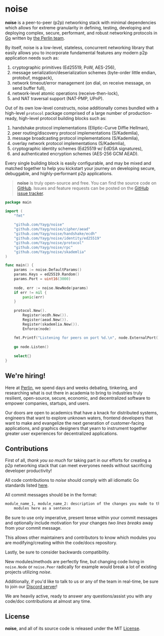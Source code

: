 # noise 

**noise** is a peer-to-peer (p2p) networking stack with minimal dependencies which allows for extreme granularity in defining, testing, developing and deploying complex, secure, performant, and robust networking protocols in [Go](https://golang.org) written by [the Perlin team](https://perlin.net).

By itself, noise is a low-level, stateless, concurrent networking library that easily allows you to incorporate fundamental features any modern p2p application needs such as:

1) cryptographic primitives (Ed25519, PoW, AES-256),
2) message serialization/deserialization schemes (byte-order little endian, protobuf, msgpack),
3) network timeout/error management (on dial, on receive message, on send buffer full),
4) network-level atomic operations (receive-then-lock),
5) and NAT traversal support (NAT-PMP, UPnP).

Out of its own low-level constructs, noise additionally comes bundled with a high-level `protocol` package comprised of a large number of production-ready, high-level protocol building blocks such as:

1) handshake protocol implementations (Elliptic-Curve Diffie Hellman),
2) peer routing/discovery protocol implementations (S/Kademlia),
3) message broadcasting protocol implementations (S/Kademlia),
4) overlay network protocol implementations (S/Kademlia),
5) cryptographic identity schemes (Ed25519 w/ EdDSA signatures),
6) and authenticated encryption schemes (AES-256 GCM AEAD).

Every single building block is easily configurable, and may be mixed and matched together to help you kickstart your journey on developing secure, debuggable, and highly-performant p2p applications.

> **noise** is truly open-source and free. You can find the source code on [GitHub](https://github.com/Yayg/noise). Issues and feature requests can be posted on the [GitHub issue tracker](https://github.com/Yayg/noise/issues).

```go
package main

import (
	"fmt"
	
	"github.com/Yayg/noise"
    "github.com/Yayg/noise/cipher/aead"
    "github.com/Yayg/noise/handshake/ecdh"
    "github.com/Yayg/noise/identity/ed25519"
    "github.com/Yayg/noise/protocol"
    "github.com/Yayg/noise/rpc"
    "github.com/Yayg/noise/skademlia"
)

func main() {
    params := noise.DefaultParams()
    params.Keys = ed25519.Random()
    params.Port = uint16(3000)
    
    node, err := noise.NewNode(params)
    if err != nil {
        panic(err)
    }
    
    protocol.New().
    	Register(ecdh.New()).
    	Register(aead.New()).
    	Register(skademlia.New()).
    	Enforce(node)
    
    fmt.Printf("Listening for peers on port %d.\n", node.ExternalPort())
    
    go node.Listen()
    
    select{}
}
```

## We're hiring!

Here at [Perlin](https://perlin.net), we spend days and weeks debating, tinkering, and researching what is out there in academia to bring to industries truly resilient, open-source, secure, economic, and decentralized software to empower companies, startups, and users.
                                                        
Our doors are open to academics that have a knack for distributed systems, engineers that want to explore unknown waters, frontend developers that want to make and evangelize the next generation of customer-facing applications, and graphics designers that yearn to instrument together greater user experiences for decentralized applications.

## Contributions

First of all, _thank you so much_ for taking part in our efforts for creating a p2p networking stack that can meet everyones needs without sacrificing developer productivity!

All code contributions to _noise_ should comply with all idiomatic Go standards listed [here](https://github.com/golang/go/wiki/CodeReviewComments).

All commit messages should be in the format:

```bash
module_name_1, module_name_2: description of the changes you made to the two
    modules here as a sentence
```

Be sure to use only imperative, present tense within your commit messages and optionally include motivation for your changes _two lines breaks_ away from your commit message.

This allows other maintainers and contributors to know which modules you are modifying/creating within the code/docs repository.

Lastly, be sure to consider backwards compatibility.

New modules/methods are perfectly fine, but changing code living in `noise.Node` or `noise.Peer` radically for example would break a lot of existing projects utilizing _noise_.

Additionally, if you'd like to talk to us or any of the team in real-time, be sure to join our [Discord server](https://discord.gg/dMYfDPM)!

We are heavily active, ready to answer any questions/assist you with any code/doc contributions at almost any time.

## License

**noise**, and all of its source code is released under the MIT [License](https://github.com/Yayg/noise/blob/master/LICENSE).